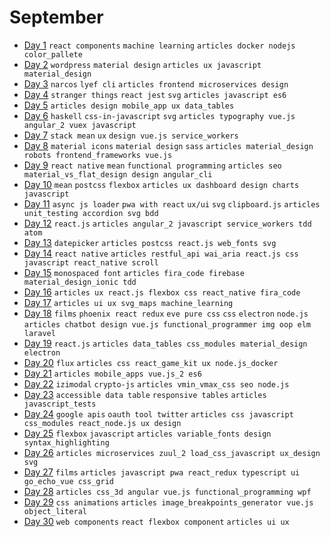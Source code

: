# September

 - [Day 1](09-01-2016.md) `react components` `machine learning` `articles docker nodejs color_pallete`  
 - [Day 2](09-02-2016.md) `wordpress` `material design` `articles ux javascript material_design` 
 - [Day 3](09-03-2016.md) `narcos` `lyef cli` `articles frontend microservices design`
 - [Day 4](09-04-2016.md) `stranger things` `react jest` `svg` `articles javascript es6`
 - [Day 5](09-05-2016.md) `articles design mobile_app ux data_tables`
 - [Day 6](09-06-2016.md) `haskell` `css-in-javascript` `svg` `articles typography vue.js angular_2 vuex javascript`
 - [Day 7](09-07-2016.md) `stack mean` `ux` `design vue.js service_workers`
 - [Day 8](09-08-2016.md) `material icons` `material design` `sass` `articles material_design robots frontend_frameworks vue.js`
 - [Day 9](09-09-2016.md) `react native` `mean` `functional programming` `articles seo material_vs_flat_design design angular_cli`
 - [Day 10](09-10-2016.md) `mean` `postcss` `flexbox` `articles ux dashboard design charts javascript`
 - [Day 11](09-11-2016.md) `async js loader` `pwa with react` `ux/ui` `svg` `clipboard.js` `articles unit_testing accordion svg bdd`
 - [Day 12](09-12-2016.md) `react.js` `articles angular_2 javascript service_workers tdd atom`
 - [Day 13](09-13-2016.md) `datepicker` `articles postcss react.js web_fonts svg`
 - [Day 14](09-14-2016.md) `react native` `articles restful_api wai_aria react.js css javascript react_native scroll`
 - [Day 15](09-15-2016.md) `monospaced font` `articles fira_code firebase material_design_ionic tdd`
 - [Day 16](09-16-2016.md) `articles ux react.js flexbox css react_native fira_code`
 - [Day 17](09-17-2016.md) `articles ui ux svg_maps machine_learning`
 - [Day 18](09-18-2016.md) `films` `phoenix react redux` `eve pure css` `css` `electron` `node.js` `articles chatbot design vue.js functional_programmer img oop elm laravel` 
 - [Day 19](09-19-2016.md) `react.js` `articles data_tables css_modules material_design electron`
 - [Day 20](09-20-2016.md) `flux` `articles css react_game_kit ux node.js_docker`
 - [Day 21](09-21-2016.md) `articles mobile_apps vue.js_2 es6`
 - [Day 22](09-22-2016.md) `izimodal` `crypto-js` `articles vmin_vmax_css seo node.js`
 - [Day 23](09-23-2016.md) `accessible data table` `responsive tables` `articles javascript_tests`
 - [Day 24](09-24-2016.md) `google apis` `oauth tool twitter` `articles css javascript css_modules react_node.js ux design`
 - [Day 25](09-25-2016.md) `flexbox` `javascript` `articles variable_fonts design syntax_highlighting`
 - [Day 26](09-26-2016.md) `articles microservices zuul_2 load_css_javascript ux_design svg`
 - [Day 27](09-27-2016.md) `films` `articles javascript pwa react_redux typescript ui go_echo_vue css_grid`
 - [Day 28](09-28-2016.md) `articles css_3d angular vue.js functional_programming wpf`
 - [Day 29](09-29-2016.md) `css animations` `articles image_breakpoints_generator vue.js object_literal`
 - [Day 30](09-30-2016.md) `web components` `react flexbox component` `articles ui ux`
